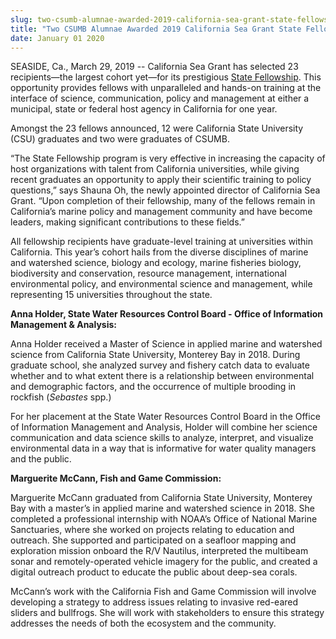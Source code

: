 ```yaml
---
slug: two-csumb-alumnae-awarded-2019-california-sea-grant-state-fellowships
title: "Two CSUMB Alumnae Awarded 2019 California Sea Grant State Fellowships"
date: January 01 2020
---
```


  
<p>
  SEASIDE, Ca., March 29, 2019 -- California Sea Grant has selected 23
  recipients—the largest cohort yet—for its prestigious
  <a
    href="https://caseagrant.ucsd.edu/fellowships/types/state-fellowship"
    target="_blank"
    >State Fellowship</a
  >. This opportunity provides fellows with unparalleled and hands-on training
  at the interface of science, communication, policy and management at either a
  municipal, state or federal host agency in California for one year.
</p>
<p>
  Amongst the 23 fellows announced, 12 were California State University (CSU)
  graduates and two were graduates of CSUMB.
</p>
<p>
  “The State Fellowship program is very effective in increasing the capacity of
  host organizations with talent from California universities, while giving
  recent graduates an opportunity to apply their scientific training to policy
  questions,” says Shauna Oh, the newly appointed director of California Sea
  Grant. “Upon completion of their fellowship, many of the fellows remain in
  California’s marine policy and management community and have become leaders,
  making significant contributions to these fields.”
</p>
<p>
  All fellowship recipients have graduate-level training at universities within
  California. This year’s cohort hails from the diverse disciplines of marine
  and watershed science, biology and ecology, marine fisheries biology,
  biodiversity and conservation, resource management, international
  environmental policy, and environmental science and management, while
  representing 15 universities throughout the state.
</p>
<p>
  <b
    >Anna Holder, State Water Resources Control Board - Office of Information
    Management &amp; Analysis:</b
  >
</p>
<p>
  Anna Holder received a Master of Science in applied marine and watershed
  science from California State University, Monterey Bay in 2018. During
  graduate school, she analyzed survey and fishery catch data to evaluate
  whether and to what extent there is a relationship between environmental and
  demographic factors, and the occurrence of multiple brooding in rockfish (<em
    >Sebastes</em
  >
  spp.)
</p>
<p>
  For her placement at the State Water Resources Control Board in the Office of
  Information Management and Analysis, Holder will combine her science
  communication and data science skills to analyze, interpret, and visualize
  environmental data in a way that is informative for water quality managers and
  the public.
</p>
<p><b>Marguerite McCann, Fish and Game Commission:</b></p>
<p>
  Marguerite McCann graduated from California State University, Monterey Bay
  with a master’s in applied marine and watershed science in 2018. She completed
  a professional internship with NOAA’s Office of National Marine Sanctuaries,
  where she worked on projects relating to education and outreach. She supported
  and participated on a seafloor mapping and exploration mission onboard the R/V
  Nautilus, interpreted the multibeam sonar and remotely-operated vehicle
  imagery for the public, and created a digital outreach product to educate the
  public about deep-sea corals.
</p>
<p>
  McCann’s work with the California Fish and Game Commission will involve
  developing a strategy to address issues relating to invasive red-eared sliders
  and bullfrogs. She will work with stakeholders to ensure this strategy
  addresses the needs of both the ecosystem and the community.
</p>
 

